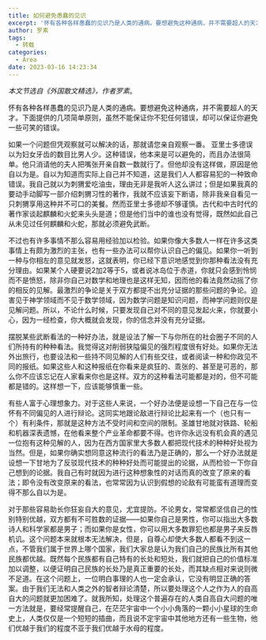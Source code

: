 ```yaml
---
title: 如何避免愚蠢的见识
excerpt: '怀有各种各样愚蠢的见识乃是人类的通病。要想避免这种通病，并不需要超人的天才。下面提供的几项简单原则，虽然不能保证你不犯任何错误，却可以保证你避免一些可笑的错误。'
author: 罗素
tags:
  - 转载
categories:
  - Area
date: 2023-03-16 14:23:34 
---
```


_本文节选自《外国散文精选》，作者罗素_。

怀有各种各样愚蠢的见识乃是人类的通病。要想避免这种通病，并不需要超人的天才。下面提供的几项简单原则，虽然不能保证你不犯任何错误，却可以保证你避免一些可笑的错误。


如果一个问题但凭观察就可以解决的话，那就请您亲自观察一番。  亚里士多德误以为妇女牙齿的数目比男人少。这种错误，他本来是可以避免的，而且办法很简单。他只消请他的夫人把嘴张开亲自数一数就行了。但他却没有这样做，原因是他自以为是。自以为知道而实际上自己并不知道，这是我们人人都容易犯的一种致命错误。我自己就以为刺猬爱吃油虫，理由无非是我听人这么讲过；但是如果我真的要动手动脚写一部介绍刺猬习性的著作，我就不应该妄下断语，除非我亲自看见一只刺猬享用这种并不可口的美餐。然而亚里士多德却不够谨慎。古代和中古时代的著作家谈起麒麟和火蛇来头头是道；但是他们当中的谁也没有觉得，既然如此自己从未见过任何麒麟和火蛇，那就必须避免武断。

不过也有许多事情不那么容易用经验加以检验。如果你像大多数人一样在许多这类事情上有颇为激烈的主张，也有一些办法可以帮你认识自己的偏见。如果你一听到一种与你相左的意见就发怒，这就表明，你已经下意识地感觉到你那种看法没有充分理由。如果某个人硬要说2加2等于5，或者说冰岛位于赤道，你就只会感到怜悯而不是愤怒，除非你自己对数学和地理也是这样无知，因而他的看法竟然动摇了你的相反的见解。最激烈的争论是关于双方都提不出充分证据的那些问题的争论。迫害见于神学领域而不见于数学领域，因为数学问题是知识问题，而神学问题则仅是见解问题。所以，不论什么时候，只要发现自己对不同的意见发起火来，你就要小心，因为一经检查，你大概就会发现，你的信念并没有充分证据。
  
摆脱某些武断看法的一种好办法，就是设法了解一下与你所在的社会圈子不同的人们所持有的种种看法。我觉得这对削弱狭隘偏见的强烈程度很有好处。如果你无法外出旅行，也要设法和一些持不同见解的人们有些交往，或者阅读一种和你政见不同的报纸。如果这些人和这种报纸在你看来是疯狂的、乖张的、甚至是可恶的，那么你不应该忘记在人家看来你也是这样。双方的这种看法可能都是对的，但不可能都是错的。这样想一下，应该能够慎重一些。  

有些人富于心理想象力。对于这些人来说，一个好办法便是设想一下自己在与一位怀有不同偏见的人进行辩论。这同实地跟论敌进行辩论比起来有一个（也只有一个）有利条件，那就是这种方法不受时间和空间的限制。圣雄甘地就对铁路、轮船和机器深表遗憾，在他看来整个产业革命都要不得。也许你永远没有机会真的遇见一位抱有这种见解的人，因为在西方国家里大多数人都把现代技术的种种好处视为当然。但是，如果你确实想同意这种流行的看法乃是正确的，那么一个好办法就是设想一下甘地为了反驳现代技术的种种好处而可能提出的论据，从而检验一下你自己想到的论据。我自己有时就因为进行这种想象性的对话而真的改变了原来的看法；即令没有改变原来的看法，也常常因为认识到假想的论敌有可能蛮有道理而变得不那么自以为是。

对于那些容易助长你狂妄自大的意见，尤宜提防。不论男女，常常都坚信自己的性别特别优越，双方都有不可胜数的证据——如果你自己是男性，你可以指出大多数诗人和科学家都是男子；而如果你是女性，你可以用大多数罪犯也都是男子来反唇机讥。这个问题本来就根本无法解决，但是，自尊心却使大多数人都看不到这一点，不管我们属于世界上哪个国家，我们大家总是认为我们自己的民族比所有其他民族都优越。既然每个民族都有自己特有的长处和短处，我们就把自己的价值标准加以调整，以便证明自己民族的长处乃是真正重要的长处，而其缺点相对来说则微不足道。在这个问题上，一位明白事理的人也一定会承认，它没有明显正确的答案。由于我们无法和人类之外的智者辩论清楚，所以要处理这个人之作为人的自高自大的问题就更加困难了。就我所知，处理这个普遍存在的人类自高自大问题的唯一方法就是，要经常提醒自己，在茫茫宇宙中一个小小角落的一颗小小星球的生命史上，人类仅仅是一个短短的插曲，而且说不定宇宙中其他地方还有一些生物，他们优越于我们的程度不亚于我们优越于水母的程度。

